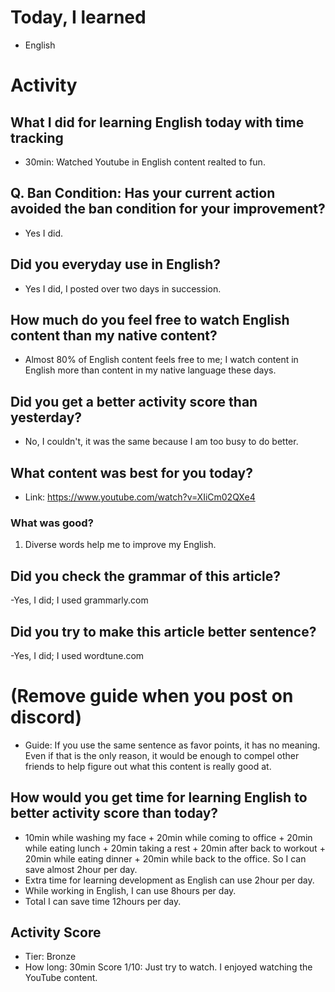 # Today, I learned 
- English

# Activity
## What I did for learning English today with time tracking
- 30min: Watched Youtube in English content realted to fun.

## Q. Ban Condition: Has your current action avoided the ban condition for your improvement?
- Yes I did.

## Did you everyday use in English?
- Yes I did, I posted over two days in succession.

## How much do you feel free to watch English content than my native content?
- Almost 80% of English content feels free to me; I watch content in English more than content in my native language these days.

## Did you get a better activity score than yesterday?
- No, I couldn't, it was the same because I am too busy to do better.

## What content was best for you today?
- Link: https://www.youtube.com/watch?v=XIiCm02QXe4

### What was good?
1. Diverse words help me to improve my English.

## Did you check the grammar of this article?
-Yes, I did; I used grammarly.com 

## Did you try to make this article better sentence?
-Yes, I did; I used wordtune.com

# (Remove guide when you post on discord) 
* Guide:
If you use the same sentence as favor points, it has no meaning. 
Even if that is the only reason, it would be enough to compel other friends to help figure out what this content is really good at.

## How would you get time for learning English to better activity score than today?
- 10min while washing my face + 20min while coming to office + 20min while eating lunch + 20min taking a rest + 20min after back to workout + 20min while eating dinner + 20min while back to the office. So I can save almost 2hour per day.
- Extra time for learning development as English can use 2hour per day.
- While working in English, I can use 8hours per day.
- Total I can save time 12hours per day.

## Activity Score
- Tier: Bronze
- How long: 30min
Score 1/10: Just try to watch. I enjoyed watching the YouTube content.
